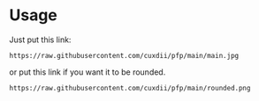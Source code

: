 # Usage
Just put this link:
```
https://raw.githubusercontent.com/cuxdii/pfp/main/main.jpg
```
or put this link if you want it to be rounded.
```
https://raw.githubusercontent.com/cuxdii/pfp/main/rounded.png
```
